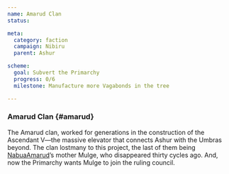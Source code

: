 ```yaml
---
name: Amarud Clan
status: 

meta:
  category: faction
  campaign: Nibiru
  parent: Ashur

scheme:
  goal: Subvert the Primarchy
  progress: 0/6
  milestone: Manufacture more Vagabonds in the tree

---
```

### Amarud Clan {#amarud}

The Amarud clan, worked for generations in the construction of the Ascendant V—the massive elevator that connects Ashur with the Umbras beyond. The clan lostmany to this project, the last of them being [NabuaAmarud](../npcs/NabuaAmarud.md)’s mother Mulge, who disappeared thirty cycles ago. And, now the Primarchy wants Mulge to join the ruling council.
